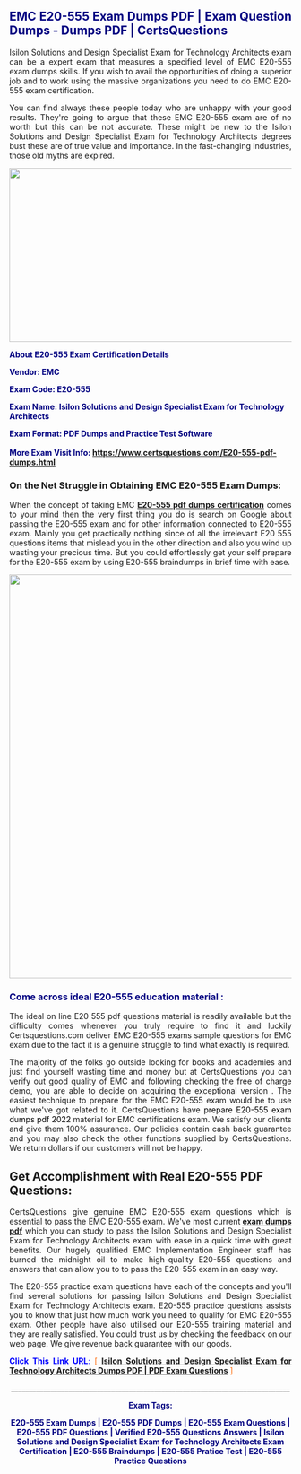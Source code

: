<h2 style="text-align: justify;"><span style="color: #000080;">EMC E20-555 Exam Dumps PDF | Exam Question Dumps - Dumps PDF | CertsQuestions</span></h2>
<p style="text-align: justify;">Isilon Solutions and Design Specialist Exam for Technology Architects exam can be a expert exam that measures a specified level of EMC  E20-555 exam dumps skills. If you wish to avail the opportunities of doing a superior job and to work using the massive organizations you need to do EMC E20-555 exam certification.</p>
<p style="text-align: justify;">You can find always these people today who are unhappy with your good results. They're going to argue that these EMC  E20-555 exam are of no worth but this can be not accurate. These might be new to the Isilon Solutions and Design Specialist Exam for Technology Architects degrees bust these are of true value and importance. In the fast-changing industries, those old myths are expired.</p>
<p><img style="display: block; margin-left: auto; margin-right: auto;" src="https://i.imgur.com/eaP4ae9.png" width="840" height="310" /></p>
<p><span style="color: #000080;"><strong>About E20-555 Exam Certification Details</strong></span></p>
<p><span style="color: #000080;"><strong>Vendor: EMC<br /></strong></span></p>
<p><span style="color: #000080;"><strong>Exam Code: E20-555</strong></span></p>
<p><span style="color: #000080;"><strong>Exam Name: Isilon Solutions and Design Specialist Exam for Technology Architects</strong></span></p>
<p><span style="color: #000080;"><strong>Exam Format: PDF Dumps and Practice Test Software<br /><br />More Exam Visit Info: <span style="color: #ff6600;"><a href="https://www.certsquestions.com/E20-555-pdf-dumps.html">https://www.certsquestions.com/E20-555-pdf-dumps.html</a></span></strong></span></p>
<h3>On the Net Struggle in Obtaining EMC E20-555 Exam Dumps:</h3>
<p style="text-align: justify;">When the concept of taking EMC <a href="https://www.certsquestions.com/E20-555-pdf-dumps.html"><strong> E20-555 pdf dumps certification</strong></a> comes to your mind then the very first thing you do is search on Google about passing the E20-555 exam and for other information connected to E20-555 exam. Mainly you get practically nothing since of all the irrelevant E20 555 questions items that mislead you in the other direction and also you wind up wasting your precious time. But you could effortlessly get your self prepare for the E20-555 exam by using E20-555 braindumps in brief time with ease.</p>
<p><a href="https://www.certsquestions.com/E20-555-pdf-dumps.html"><img style="display: block; margin-left: auto; margin-right: auto;" src="https://i.imgur.com/pxhoKQ2.png" width="720" /></a></p>
<h3><span style="color: #000080;">Come across ideal  E20-555 education material :</span></h3>
<p style="text-align: justify;">The ideal on line E20 555 pdf questions material is readily available but the difficulty comes whenever you truly require to find it and luckily Certsquestions.com deliver EMC E20-555 exams sample questions for EMC  exam due to the fact it is a genuine struggle to find what exactly is required.</p>
<p style="text-align: justify;">The majority of the folks go outside looking for books and academies and just find yourself wasting time and money but at CertsQuestions you can verify out good quality of EMC  and following checking the free of charge demo, you are able to decide on acquiring the exceptional version . The easiest technique to prepare for the EMC E20-555 exam would be to use what we've got related to it. CertsQuestions have <span style="color: #000000;">prepare E20-555 exam dumps pdf 2022</span> material for EMC certifications exam. We satisfy our clients and give them 100% assurance. Our policies contain cash back guarantee and you may also check the other functions supplied by CertsQuestions. We return dollars if our customers will not be happy.</p>
<h2>Get Accomplishment with Real E20-555 PDF Questions:</h2>
<p style="text-align: justify;">CertsQuestions give genuine EMC E20-555 exam questions which is essential to pass the EMC  E20-555 exam. We've most current<strong>&nbsp;<a href="https://www.certsquestions.com/">exam dumps pdf</a></strong>&nbsp;which you can study to pass the Isilon Solutions and Design Specialist Exam for Technology Architects exam with ease in a quick time with great benefits. Our hugely qualified EMC Implementation Engineer staff has burned the midnight oil to make high-quality E20-555 questions and answers that can allow you to to pass the E20-555 exam in an easy way.</p>
<p style="text-align: justify;">The E20-555 practice exam questions have each of the concepts and you'll find several solutions for passing Isilon Solutions and Design Specialist Exam for Technology Architects exam. E20-555 practice questions assists you to know that just how much work you need to qualify for EMC  E20-555 exam. Other people have also utilised our E20-555 training material and they are really satisfied. You could trust us by checking the feedback on our web page. We give revenue back guarantee with our goods.</p>
<p style="text-align: justify;"><span style="color: #0000ff;"><strong>Click This Link URL</strong>:</span> <span style="color: #ff6600;">[ <strong><a href="https://www.certsquestions.com/emc-implementation-engineer-certification.html">Isilon Solutions and Design Specialist Exam for Technology Architects Dumps PDF | PDF Exam Questions</a></strong> ]</span></p>
<p style="text-align: center;">______________________________________________________________________________</p>
<p style="text-align: center;"><span style="color: #000080;"><strong>Exam Tags:</strong></span></p>
<p style="text-align: center;"><span style="color: #000080;"><strong>E20-555 Exam Dumps | E20-555 PDF Dumps | E20-555 Exam Questions | E20-555 PDF Questions | Verified E20-555 Questions Answers | Isilon Solutions and Design Specialist Exam for Technology Architects Exam Certification | E20-555 Braindumps | E20-555 Pratice Test | E20-555 Practice Questions</strong></span></p>
